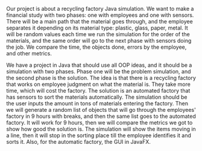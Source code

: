 Our project is about a recycling factory Java simulation. We want to make a financial study with two phases: one with employees and one with sensors. There will be a main path that the material goes through, and the employee separates it depending on its material type: plastic, glass, paper, metal. It will be random values each time we run the simulation for the order of the materials, and the same order will go to the next phase with sensors doing the job. We compare the time, the objects done, errors by the employee, and other metrics.

We have a project in Java that should use all OOP ideas, and it should be a simulation with two phases. Phase one will be the problem simulation, and the second phase is the solution. The idea is that there is a recycling factory that works on employee judgment on what the material is. They take more time, which will cost the factory. The solution is an automated factory that has sensors to sort the materials automatically. The simulation should be the user inputs the amount in tons of materials entering the factory. Then we will generate a random list of objects that will go through the employees' factory in 9 hours with breaks, and then the same list goes to the automated factory. It will work for 9 hours, then we will compare the metrics we got to show how good the solution is. The simulation will show the items moving in a line, then it will stop in the sorting place till the employee identifies it and sorts it. Also, for the automatic factory, the GUI in JavaFX.




